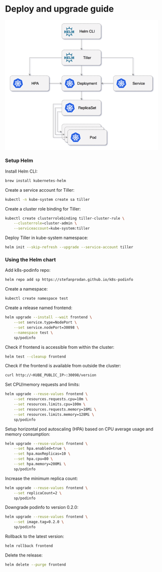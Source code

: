 # Deploy and upgrade guide 

![Deploy](diagrams/deploy.png)

### Setup Helm 

Install Helm CLI:

```bash
brew install kubernetes-helm
```

Create a service account for Tiller:

```bash
kubectl -n kube-system create sa tiller
```

Create a cluster role binding for Tiller:

```bash
kubectl create clusterrolebinding tiller-cluster-rule \
    --clusterrole=cluster-admin \
    --serviceaccount=kube-system:tiller 
```

Deploy Tiller in kube-system namespace:

```bash
helm init --skip-refresh --upgrade --service-account tiller
```

### Using the Helm chart

Add k8s-podinfo repo:

```bash
helm repo add sp https://stefanprodan.github.io/k8s-podinfo
```

Create a namespace:

```bash
kubectl create namespace test
```

Create a release named frontend:

```bash
helm upgrade --install --wait frontend \
    --set service.type=NodePort \
    --set service.nodePort=30098 \
    --namespace test \
    sp/podinfo
```

Check if frontend is accessible from within the cluster:

```bash
helm test --cleanup frontend
```

Check if the frontend is available from outside the cluster:

```bash
curl http://<KUBE_PUBLIC_IP>:30098/version
```

Set CPU/memory requests and limits:

```bash
helm upgrade --reuse-values frontend \
    --set resources.requests.cpu=10m \
    --set resources.limits.cpu=100m \
    --set resources.requests.memory=16Mi \
    --set resources.limits.memory=128Mi \
    sp/podinfo
```

Setup horizontal pod autoscaling (HPA) based on CPU average usage and memory consumption:

```bash
helm upgrade --reuse-values frontend \
    --set hpa.enabled=true \
    --set hpa.maxReplicas=10 \
    --set hpa.cpu=80 \
    --set hpa.memory=200Mi \
    sp/podinfo
```

Increase the minimum replica count:

```bash
helm upgrade --reuse-values frontend \
    --set replicaCount=2 \
    sp/podinfo
```

Downgrade podinfo to version 0.2.0:

```bash
helm upgrade --reuse-values frontend \
    --set image.tag=0.2.0 \
    sp/podinfo
```

Rollback to the latest version:

```bash
helm rollback frontend
```

Delete the release:

```bash
helm delete --purge frontend
```

